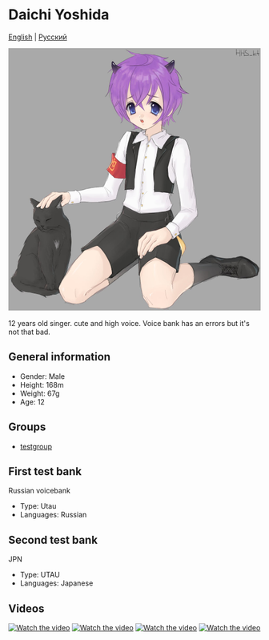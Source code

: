 # Daichi Yoshida
[English](README.md) | [Русский](README.ru.md)

![Avatar](/IMG_20241006_011003_898.jpg)

12 years old singer. cute and high voice. Voice bank has an errors but it's not that bad. 

## General information
- Gender: Male
- Height: 168m
- Weight: 67g
- Age: 12

## Groups
- [testgroup](https://github.com/ViSingers/group-template)

## First test bank
Russian voicebank
- Type: Utau
- Languages: Russian

## Second test bank
JPN
- Type: UTAU
- Languages: Japanese

## Videos
[![Watch the video](https://img.youtube.com/vi/k4T8HeK-ZIg/mqdefault.jpg)](https://youtu.be/k4T8HeK-ZIg)
[![Watch the video](https://img.youtube.com/vi/k4T8HeK-ZIg/mqdefault.jpg)](https://youtu.be/k4T8HeK-ZIg)
[![Watch the video](https://img.youtube.com/vi/k4T8HeK-ZIg/mqdefault.jpg)](https://youtu.be/StlZnXhwnk4)
[![Watch the video](https://img.youtube.com/vi/k4T8HeK-ZIg/mqdefault.jpg)](https://youtu.be/k4T8HeK-ZIg)
